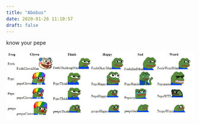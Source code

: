 ```yaml
---
title: "Abobus"
date: 2020-01-26 11:10:57
draft: false
---
```


know your pepe

![](/img/vk/Sm0UV9deKT8.jpg)
